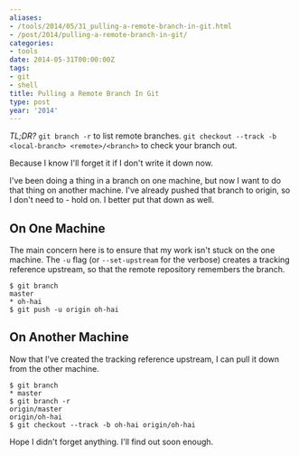 ```yaml
---
aliases:
- /tools/2014/05/31_pulling-a-remote-branch-in-git.html
- /post/2014/pulling-a-remote-branch-in-git/
categories:
- tools
date: 2014-05-31T00:00:00Z
tags:
- git
- shell
title: Pulling a Remote Branch In Git
type: post
year: '2014'
---
```

*TL;DR?* `git branch -r` to list remote branches. `git checkout
--track -b <local-branch> <remote>/<branch>` to check your branch
out.
<!--more-->

Because I know I'll forget it if I don't write it down now.

I've been doing a thing in a branch on one machine, but now I want
to do that thing on another machine. I've already pushed that branch
to origin, so I don't need to - hold on. I better put that down as well.

## On One Machine
 
The main concern here is to ensure that my work isn't stuck on the
one machine. The `-u` flag (or `--set-upstream` for the verbose)
creates a tracking reference upstream, so that the remote
repository remembers the branch.

~~~ console
$ git branch
master
* oh-hai
$ git push -u origin oh-hai
~~~ 

## On Another Machine

Now that I've created the tracking reference upstream, I can pull
it down from the other machine.

~~~ console
$ git branch
* master
$ git branch -r
origin/master
origin/oh-hai
$ git checkout --track -b oh-hai origin/oh-hai
~~~ 

Hope I didn't forget anything. I'll find out soon enough.
